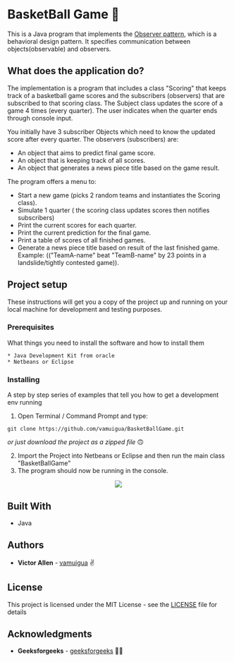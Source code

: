 # BasketBall Game 🏀

This is a Java program that implements the [Observer pattern](https://en.wikipedia.org/wiki/Observer_pattern), which is a behavioral design pattern. It specifies communication between objects(observable) and observers.

## What does the application do?

The implementation is a program that includes a class "Scoring" that keeps track of a basketball game scores and the subscribers (observers) that are subscribed to that scoring class. The Subject class updates the score of a game 4 times (every quarter). The user indicates when the quarter ends through console input.

You initially have 3 subscriber Objects which need to know the updated score after every quarter. The observers (subscribers) are:

- An object that aims to predict final game score.
- An object that is keeping track of all scores.
- An object that generates a news piece title based on the game result.

The program offers a menu to:

- Start a new game (picks 2 random teams and instantiates the Scoring class).
- Simulate 1 quarter ( the scoring class updates scores then notifies subscribers)
- Print the current scores for each quarter.
- Print the current prediction for the final game.
- Print a table of scores of all finished games.
- Generate a news piece title based on result of the last finished game. Example: (("TeamA-name" beat "TeamB-name" by 23 points in a landslide/tightly contested game)).

## Project setup

These instructions will get you a copy of the project up and running on your local machine for development and testing purposes.

### Prerequisites

What things you need to install the software and how to install them

```
* Java Development Kit from oracle
* Netbeans or Eclipse
```

### Installing

A step by step series of examples that tell you how to get a development env running

1. Open Terminal / Command Prompt and type:

```
git clone https://github.com/vamuigua/BasketBallGame.git
```

<i>or just download the project as a zipped file</i> 🙃

2. Import the Project into Netbeans or Eclipse and then run the main class "BasketBallGame"
3. The program should now be running in the console.

<div align="center">
  <img src="https://media.giphy.com/media/3DrHrnC0JMotPiopno/giphy.gif">
</div>

## Built With

- Java

## Authors

- **Victor Allen** - [vamuigua](https://github.com/vamuigua) :v:

## License

This project is licensed under the MIT License - see the [LICENSE](LICENSE) file for details

## Acknowledgments

- **Geeksforgeeks** - [geeksforgeeks](https://www.geeksforgeeks.org/observer-pattern-set-2-implementation/) 🧑‍💻
